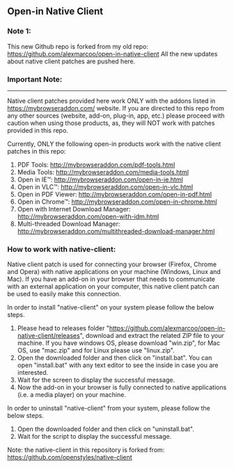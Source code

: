 ## Open-in Native Client

### Note 1:
This new Github repo is forked from my old repo: https://github.com/alexmarcoo/open-in-native-client
All the new updates about native client patches are pushed here.

### Important Note:
----------------------------------------------------
Native client patches provided here work ONLY with the addons listed in https://mybrowseraddon.com/ website. If you are directed to this repo from any other sources (website, add-on, plug-in, app, etc.) please proceed with caution when using those products, as, they will NOT work with patches provided in this repo.

Currently, ONLY the following open-in products work with the native client patches in this repo:

1. PDF Tools: http://mybrowseraddon.com/pdf-tools.html
2. Media Tools: http://mybrowseraddon.com/media-tools.html
3. Open in IE™: http://mybrowseraddon.com/open-in-ie.html  
4. Open in VLC™: http://mybrowseraddon.com/open-in-vlc.html  
5. Open in PDF Viewer: http://mybrowseraddon.com/open-in-pdf.html  
6. Open in Chrome™: http://mybrowseraddon.com/open-in-chrome.html  
7. Open with Internet Download Manager: http://mybrowseraddon.com/open-with-idm.html
8. Multi-threaded Download Manager: http://mybrowseraddon.com/multithreaded-download-manager.html

### How to work with native-client:

Native client patch is used for connecting your browser (Firefox, Chrome and Opera) with native applications on your machine (Windows, Linux and Mac). If you have an add-on in your browser that needs to communicate with an external application on your computer, this native client patch can be used to easily make this connection.

In order to install "native-client" on your system please follow the below steps.

1. Please head to releases folder "https://github.com/alexmarcoo/open-in-native-client/releases", download and extract the related ZIP file to your machine. If you have windows OS, please download "win.zip", for Mac OS, use "mac.zip" and for Linux please use "linux.zip".
2. Open the downloaded folder and then click on "install.bat". You can open "install.bat" with any text editor to see the inside in case you are interested.
3. Wait for the screen to display the successful message.
4. Now the add-on in your browser is fully connected to native applications (i.e. a media player) on your machine.

In order to uninstall "native-client" from your system, please follow the below steps.

1. Open the downloaded folder and then click on "uninstall.bat".
2. Wait for the script to display the successful message.

Note: the native-client in this repository is forked from: https://github.com/openstyles/native-client

